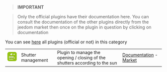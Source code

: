 
>**IMPORTANT**

>Only the official plugins have their documentation here. You can consult the documentation of the other plugins directly from the jeedom market then once on the plugin in question by clicking on documentation


You can see [here](https://market.jeedom.com/index.php?v=d&p=market&type=plugin&categorie=automatisation) all plugins (official or not) in this category

| | | | |
|--- | --- | --- | ---|
|<img src="sunshutter/sunshutter_icon.png" width="100" />|Shutter management|Plugin to manage the opening / closing of the shutters according to the sun|[Documentation](sunshutter/index.md) - [Market](https://market.jeedom.com/index.php?v=d&p=market_display&id=3793)|
